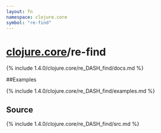 ```yaml
---
layout: fn
namespace: clojure.core
symbol: "re-find"
---
```


# [clojure.core](../)/re-find

{% include 1.4.0/clojure.core/re_DASH_find/docs.md %}

##Examples

{% include 1.4.0/clojure.core/re_DASH_find/examples.md %}
## Source
{% include 1.4.0/clojure.core/re_DASH_find/src.md %}

